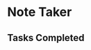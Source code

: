 # Note Taker

## Tasks Completed

<!-- GIVEN a note-taking application
WHEN I open the Note Taker
THEN I am presented with a landing page with a link to a notes page -->
<!-- WHEN I click on the link to the notes page
THEN I am presented with a page with existing notes listed in the left-hand column, plus empty fields to enter a new note title and the note’s text in the right-hand column -->
<!-- WHEN I enter a new note title and the note’s text
THEN a Save icon appears in the navigation at the top of the page -->
<!-- WHEN I click on the Save icon
THEN the new note I have entered is saved and appears in the left-hand column with the other existing notes -->
<!-- WHEN I click on an existing note in the list in the left-hand column
THEN that note appears in the right-hand column -->
<!-- WHEN I click on the Write icon in the navigation at the top of the page
THEN I am presented with empty fields to enter a new note title and the note’s text in the right-hand column -->
